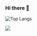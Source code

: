 ### Hi there 👋
![Top Langs](https://github-readme-stats.vercel.app/api/top-langs/?username=f-555&layout=compact&theme=tokyonight)

![](https://github-readme-activity-graph.cyclic.app/graph?username=f-555&theme=dracula)

<!--
**f-555/f-555** is a ✨ _special_ ✨ repository because its `README.md` (this file) appears on your GitHub profile.

Here are some ideas to get you started:

- 🔭 I’m currently working on ...
- 🌱 I’m currently learning ...
- 👯 I’m looking to collaborate on ...
- 🤔 I’m looking for help with ...
- 💬 Ask me about ...
- 📫 How to reach me: ...
- 😄 Pronouns: ...
- ⚡ Fun fact: ...
-->

